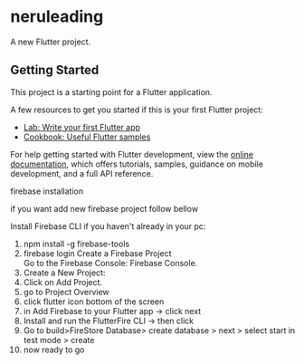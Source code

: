 # neruleading

A new Flutter project.

## Getting Started

This project is a starting point for a Flutter application.

A few resources to get you started if this is your first Flutter project:

- [Lab: Write your first Flutter app](https://docs.flutter.dev/get-started/codelab)
- [Cookbook: Useful Flutter samples](https://docs.flutter.dev/cookbook)

For help getting started with Flutter development, view the
[online documentation](https://docs.flutter.dev/), which offers tutorials,
samples, guidance on mobile development, and a full API reference.

firebase installation 

if you want add new firebase project follow bellow

Install Firebase CLI if you haven't already in your pc:
1. npm install -g firebase-tools
2. firebase login
 Create a Firebase Project  
    Go to the Firebase Console: Firebase Console.
3. Create a New Project:
4. Click on Add Project.
5. go to Project Overview
6. click flutter icon bottom of the screen 
7.  in Add Firebase to your Flutter app -> click next 
8. Install and run the FlutterFire CLI -> then click 
9. Go to build>FireStore Database> create database > next > select start in test mode > create
10. now ready to go
